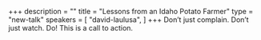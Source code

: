 +++
description = ""
title = "Lessons from an Idaho Potato Farmer"
type = "new-talk"
speakers = [
        "david-laulusa",
]
+++
Don’t just complain. Don’t just watch. Do! This is a call to action.